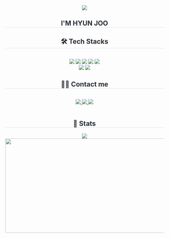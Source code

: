 <div align= "center">
    <img src="https://capsule-render.vercel.app/api?type=waving&color=bababa&height=240&text=&animation=&fontColor=ffffff&fontSize=60" />
    </div>
    <div align= "center"> 
    <h2 style="border-bottom: 1px solid #d8dee4; color: #282d33;"> I'M HYUN JOO </h2>  
    <div style="font-weight: 700; font-size: 15px; text-align: center; color: #282d33;">  </div> 
    </div>
    <div align= "center">
      <h2 style="border-bottom: 1px solid #d8dee4; color: #282d33;"> 🛠️ Tech Stacks </h2>
      <br> 
      <div style="margin: 0 auto; text-align: center;" align= "center">
      <img src="https://img.shields.io/badge/Python-3776AB?style=flat-square&logo=Python&logoColor=white">
      <img src="https://img.shields.io/badge/C-A8B9CC?style=flat-square&logo=C&logoColor=white">
      <img src="https://img.shields.io/badge/C++-00599C?style=flat-square&logo=C%2B%2B&logoColor=white">
      <img src="https://img.shields.io/badge/Django-092E20?style=flat-square&logo=Django&logoColor=white">
      <img src="https://img.shields.io/badge/Javascript-F7DF1E?style=flat-square&logo=Javascript&logoColor=white">
      <br/><img src="https://img.shields.io/badge/Github-181717?style=flat-square&logo=Github&logoColor=white">
      <img src="https://img.shields.io/badge/Git-F05032?style=flat-square&logo=Git&logoColor=white">
      </div>
    </div>
    <div align= "center">
    <h2 style="border-bottom: 1px solid #d8dee4; color: #282d33;"> 🧑‍💻 Contact me </h2> <br> 
    <div align= "center"> <a href=https://www.instagram.com/hj0o.o0/> <img src="https://img.shields.io/badge/Instagram-E4405F?style=flat-square&logo=Instagram&logoColor=white&link=https://www.instagram.com/hj0o.o0/"> </a>
         <a href=https://enshrined-reading-d4f.notion.site/I-M-HYUN-JOO-128b26fee3d9805486c4eca84101053c> <img src="https://img.shields.io/badge/Notion-000000?style=flat-square&logo=Notion&logoColor=white&link=https://enshrined-reading-d4f.notion.site/I-M-HYUN-JOO-128b26fee3d9805486c4eca84101053c"> </a>
         <a href=mailto:ihjkong@naver.com> <img src="https://img.shields.io/badge/Gmail-EA4335?style=flat-square&logo=Gmail&logoColor=white&link=mailto:ihjkong@naver.com"> </a>
          </div>  <br> 
    <div align= "center">  </div> 
    </div>
    <div align= "center"> 
    <h2 style="border-bottom: 1px solid #d8dee4; color: #282d33;"> 🏅 Stats </h2> <div align= "center"> <img src="https://github-readme-stats.vercel.app/api/top-langs/?username=HJ0oo&layout=compact&bg_color=180,00000000,&title_color=000000&text_color=000000"
           /> </div> 
    </div> 
    <div align= "center">
     <a href="https://github.com/devxb/gitanimals">
        <img
          src="https://render.gitanimals.org/farms/HJ0oo"
          width="600"
          height="300"
        />
    </a>
     </div> 
